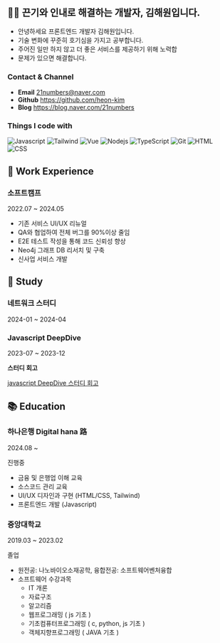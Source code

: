 ## 👋🏻 끈기와 인내로 해결하는 개발자, 김해원입니다.

- 안녕하세요 프론트엔드 개발자 김해원입니다.
- 기술 변화에 꾸준히 호기심을 가지고 공부합니다.
- 주어진 일만 하지 않고 더 좋은 서비스를 제공하기 위해 노력합
- 문제가 있으면 해결합니다.

### Contact & Channel

- **Email** 21numbers@naver.com
- **Github** https://github.com/heon-kim
- **Blog** https://blog.naver.com/21numbers

### Things I code with
<p>
  <img alt="Javascript" src="https://img.shields.io/badge/-Javascript-F7DF1E?style=flat-square&logo=javascript&logoColor=white" />
  <img alt="Tailwind" src="https://img.shields.io/badge/-Tailwind_CSS-38B2AC?style=flat-square&logo=tailwind-css&logoColor=white" />
  <img alt="Vue" src="https://img.shields.io/badge/-Vue.js-35495E?style=flat-square&logo=react&logoColor=white" />
  <img alt="Nodejs" src="https://img.shields.io/badge/-Nodejs-43853d?style=flat-square&logo=Node.js&logoColor=white" />
  <img alt="TypeScript" src="https://img.shields.io/badge/-TypeScript-007ACC?style=flat-square&logo=typescript&logoColor=white" />
  <img alt="Git" src="https://img.shields.io/badge/-Git-F05032?style=flat-square&logo=git&logoColor=white" />
    <img alt="HTML" src="https://img.shields.io/badge/-HTML-E34F26?style=flat-square&logo=html5&logoColor=white" />
      <img alt="CSS" src="https://img.shields.io/badge/-CSS-1572B6?style=flat-square&logo=css3&logoColor=white" />
</p>


## 💼 Work Experience
### 소프트캠프 
2022.07 ~ 2024.05
- 기존 서비스 UI/UX 리뉴얼
- QA와 협업하여 전체 버그를 90%이상 줄임
- E2E 테스트 작성을 통해 코드 신뢰성 향상
- Neo4j 그래프 DB 리서치 및 구축
- 신사업 서비스 개발


## 📖 Study
### 네트워크 스터디
2024-01 ~ 2024-04

### Javascript DeepDive

2023-07 ~ 2023-12

**스터디 회고**

[javascript DeepDive 스터디 회고](https://blog.naver.com/21numbers/223560168716)


## 📚 Education

### 하나은행 Digital hana 路 

2024.08 ~ 

진행중

- 금융 및 은행업 이해 교육
- 소스코드 관리 교육
- UI/UX 디자인과 구현 (HTML/CSS, Tailwind)
- 프론트엔드 개발 (Javascript)


### 중앙대학교

2019.03 ~ 2023.02

졸업

- 원전공: 나노바이오소재공학, 융합전공: 소프트웨어벤처융합
- 소프트웨어 수강과목
  - IT 개론
  - 자료구조
  - 알고리즘
  - 웹프로그래밍 ( js 기초 )
  - 기초컴퓨터프로그래밍 ( c, python, js 기초 )
  - 객체지향프로그래밍 ( JAVA 기초 )
